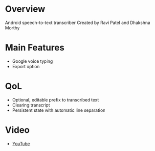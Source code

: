 # Overview
Android speech-to-text transcriber
Created by Ravi Patel and Dhakshna Morthy

# Main Features
  - Google voice typing
  - Export option

# QoL
  - Optional, editable prefix to transcribed text
  - Clearing transcript
  - Persistent state with automatic line separation

# Video
   - [YouTube](https://www.youtube.com)
